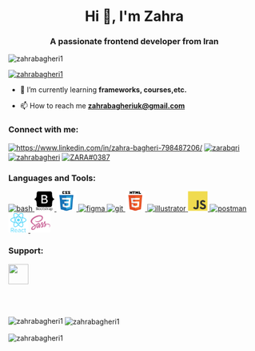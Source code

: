 <h1 align="center">Hi 👋, I'm Zahra</h1>
<h3 align="center">A passionate frontend developer from Iran</h3>

<p align="left"> <img src="https://komarev.com/ghpvc/?username=zahrabagheri1&label=Profile%20views&color=0e75b6&style=flat" alt="zahrabagheri1" /> </p>

<p align="left"> <a href="https://github.com/ryo-ma/github-profile-trophy"><img src="https://github-profile-trophy.vercel.app/?username=zahrabagheri1" alt="zahrabagheri1" /></a> </p>

- 🌱 I’m currently learning **frameworks, courses,etc.**

- 📫 How to reach me **zahrabagheriuk@gmail.com**

<h3 align="left">Connect with me:</h3>
<p align="left">
<a href="https://linkedin.com/in/https://www.linkedin.com/in/zahra-bagheri-798487206/" target="blank"><img align="center" src="https://raw.githubusercontent.com/rahuldkjain/github-profile-readme-generator/master/src/images/icons/Social/linked-in-alt.svg" alt="https://www.linkedin.com/in/zahra-bagheri-798487206/" height="30" width="40" /></a>
<a href="https://dribbble.com/zarabqri" target="blank"><img align="center" src="https://raw.githubusercontent.com/rahuldkjain/github-profile-readme-generator/master/src/images/icons/Social/dribbble.svg" alt="zarabqri" height="30" width="40" /></a>
<a href="https://www.youtube.com/c/zahrabagheri" target="blank"><img align="center" src="https://raw.githubusercontent.com/rahuldkjain/github-profile-readme-generator/master/src/images/icons/Social/youtube.svg" alt="zahrabagheri" height="30" width="40" /></a>
<a href="https://discord.gg/ZARA#0387" target="blank"><img align="center" src="https://raw.githubusercontent.com/rahuldkjain/github-profile-readme-generator/master/src/images/icons/Social/discord.svg" alt="ZARA#0387" height="30" width="40" /></a>
</p>

<h3 align="left">Languages and Tools:</h3>
<p align="left"> <a href="https://www.gnu.org/software/bash/" target="_blank" rel="noreferrer"> <img src="https://www.vectorlogo.zone/logos/gnu_bash/gnu_bash-icon.svg" alt="bash" width="40" height="40"/> </a> <a href="https://getbootstrap.com" target="_blank" rel="noreferrer"> <img src="https://raw.githubusercontent.com/devicons/devicon/master/icons/bootstrap/bootstrap-plain-wordmark.svg" alt="bootstrap" width="40" height="40"/> </a> <a href="https://www.w3schools.com/css/" target="_blank" rel="noreferrer"> <img src="https://raw.githubusercontent.com/devicons/devicon/master/icons/css3/css3-original-wordmark.svg" alt="css3" width="40" height="40"/> </a> <a href="https://www.figma.com/" target="_blank" rel="noreferrer"> <img src="https://www.vectorlogo.zone/logos/figma/figma-icon.svg" alt="figma" width="40" height="40"/> </a> <a href="https://git-scm.com/" target="_blank" rel="noreferrer"> <img src="https://www.vectorlogo.zone/logos/git-scm/git-scm-icon.svg" alt="git" width="40" height="40"/> </a> <a href="https://www.w3.org/html/" target="_blank" rel="noreferrer"> <img src="https://raw.githubusercontent.com/devicons/devicon/master/icons/html5/html5-original-wordmark.svg" alt="html5" width="40" height="40"/> </a> <a href="https://www.adobe.com/in/products/illustrator.html" target="_blank" rel="noreferrer"> <img src="https://www.vectorlogo.zone/logos/adobe_illustrator/adobe_illustrator-icon.svg" alt="illustrator" width="40" height="40"/> </a> <a href="https://developer.mozilla.org/en-US/docs/Web/JavaScript" target="_blank" rel="noreferrer"> <img src="https://raw.githubusercontent.com/devicons/devicon/master/icons/javascript/javascript-original.svg" alt="javascript" width="40" height="40"/> </a> <a href="https://postman.com" target="_blank" rel="noreferrer"> <img src="https://www.vectorlogo.zone/logos/getpostman/getpostman-icon.svg" alt="postman" width="40" height="40"/> </a> <a href="https://reactjs.org/" target="_blank" rel="noreferrer"> <img src="https://raw.githubusercontent.com/devicons/devicon/master/icons/react/react-original-wordmark.svg" alt="react" width="40" height="40"/> </a> <a href="https://sass-lang.com" target="_blank" rel="noreferrer"> <img src="https://raw.githubusercontent.com/devicons/devicon/master/icons/sass/sass-original.svg" alt="sass" width="40" height="40"/> </a> </p>

<h3 align="left">Support:</h3>
<p>
<a href="https://www.coffeebede.com/zahra"><img class="img-fluid" src="https://coffeebede.ir/DashboardTemplateV2/app-assets/images/banner/default-yellow.svg"  width="40" height="40" /></a>
</p><br><br>

<p><img align="left" src="https://github-readme-stats.vercel.app/api/top-langs?username=zahrabagheri1&show_icons=true&locale=en&layout=compact" alt="zahrabagheri1" /></p>

<p>&nbsp;<img align="center" src="https://github-readme-stats.vercel.app/api?username=zahrabagheri1&show_icons=true&locale=en" alt="zahrabagheri1" /></p>

<p><img align="center" src="https://github-readme-streak-stats.herokuapp.com/?user=zahrabagheri1&" alt="zahrabagheri1" /></p>
